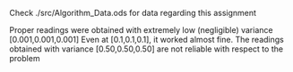 Check ./src/Algorithm_Data.ods for data regarding this assignment

Proper readings were obtained with extremely low (negligible) variance [0.001,0.001,0.001]
Even at [0.1,0.1,0.1], it worked almost fine.
The readings obtained with variance [0.50,0.50,0.50] are not reliable with respect to the problem
